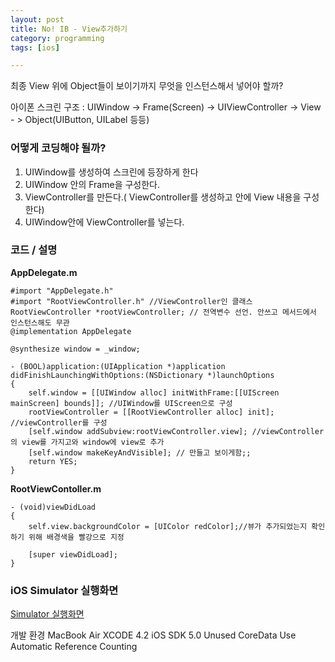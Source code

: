 ```yaml
---
layout: post
title: No! IB - View추가하기
category: programming
tags: [ios]

---
```


최종 View 위에 Object들이 보이기까지 무엇을 인스턴스해서 넣어야 할까?

아이폰 스크린 구조 : UIWindow -> Frame(Screen) -> UIViewController -> View - > Object(UIButton, UILabel 등등)

### 어떻게 코딩해야 될까? ###

1. UIWindow를 생성하여 스크린에 등장하게 한다
2. UIWindow 안의 Frame을 구성한다.
3. ViewController를 만든다.( ViewController를 생성하고 안에 View 내용을 구성한다)
4. UIWindow안에 ViewController를 넣는다.

### 코드 / 설명 ###

**AppDelegate.m**

```objective_c
#import "AppDelegate.h"
#import "RootViewController.h" //ViewController인 클래스
RootViewController *rootViewController; // 전역변수 선언. 안쓰고 메서드에서 인스턴스해도 무관
@implementation AppDelegate

@synthesize window = _window;

- (BOOL)application:(UIApplication *)application didFinishLaunchingWithOptions:(NSDictionary *)launchOptions
{
    self.window = [[UIWindow alloc] initWithFrame:[[UIScreen mainScreen] bounds]]; //UIWindow를 UIScreen으로 구성
    rootViewController = [[RootViewController alloc] init]; //viewController를 구성
    [self.window addSubview:rootViewController.view]; //viewController의 view를 가지고와 window에 view로 추가
    [self.window makeKeyAndVisible]; // 만들고 보이게함;;
    return YES;
}
```

**RootViewContoller.m**

```objective_c
- (void)viewDidLoad
{
    self.view.backgroundColor = [UIColor redColor];//뷰가 추가되었는지 확인하기 위해 배경색을 빨강으로 지정

    [super viewDidLoad];
}
```

### iOS Simulator 실행화면 ###

[Simulator 실행화면](/images/posts/simulator_01.png)

개발 환경
MacBook Air
XCODE 4.2 iOS SDK 5.0
Unused CoreData
Use Automatic Reference Counting
